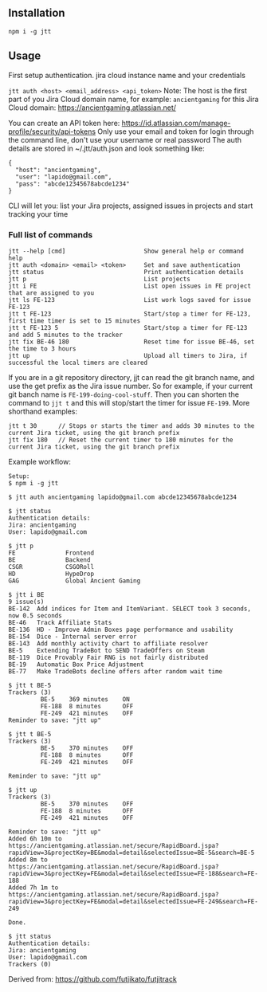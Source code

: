 ## Installation

```
npm i -g jtt
```

## Usage

First setup authentication. jira cloud instance name and your credentials

`jtt auth <host> <email_address> <api_token>`
Note:
The host is the first part of you Jira Cloud domain name, for example: `ancientgaming` for this Jira Cloud domain: https://ancientgaming.atlassian.net/

You can create an API token here: https://id.atlassian.com/manage-profile/security/api-tokens
Only use your email and token for login through the command line, don't use your username or real password
The auth details are stored in ~/.jtt/auth.json and look something like:

```
{
  "host": "ancientgaming",
  "user": "lapido@gmail.com",
  "pass": "abcde12345678abcde1234"
}

```

CLI will let you: list your Jira projects, assigned issues in projects and start tracking your time

### Full list of commands

```
jtt --help [cmd]                      Show general help or command help
jtt auth <domain> <email> <token>     Set and save authentication
jtt status                            Print authentication details
jtt p                                 List projects
jtt i FE                              List open issues in FE project that are assigned to you
jtt ls FE-123                         List work logs saved for issue FE-123
jtt t FE-123                          Start/stop a timer for FE-123, first time timer is set to 15 minutes
jtt t FE-123 5                        Start/stop a timer for FE-123 and add 5 minutes to the tracker
jtt fix BE-46 180                     Reset time for issue BE-46, set the time to 3 hours
jtt up                                Upload all timers to Jira, if successful the local timers are cleared
```

If you are in a git repository directory, jjt can read the git branch name, and use the get prefix as the Jira issue number. So for example, if your current git banch name is `FE-199-doing-cool-stuff`. Then you can shorten the command to `jjt t` and this will stop/start the timer for issue `FE-199`. More shorthand examples:

```
jtt t 30      // Stops or starts the timer and adds 30 minutes to the current Jira ticket, using the git branch prefix
jtt fix 180   // Reset the current timer to 180 minutes for the current Jira ticket, using the git branch prefix

```

Example workflow:

```
Setup:
$ npm i -g jtt

$ jtt auth ancientgaming lapido@gmail.com abcde12345678abcde1234

$ jtt status
Authentication details:
Jira: ancientgaming
User: lapido@gmail.com

$ jtt p
FE              Frontend
BE              Backend
CSGR            CSGORoll
HD              HypeDrop
GAG             Global Ancient Gaming

$ jtt i BE
9 issue(s)
BE-142  Add indices for Item and ItemVariant. SELECT took 3 seconds, now 0.5 seconds
BE-46   Track Affiliate Stats
BE-136  HD - Improve Admin Boxes page performance and usability
BE-154  Dice - Internal server error
BE-143  Add monthly activity chart to affiliate resolver
BE-5    Extending TradeBot to SEND TradeOffers on Steam
BE-119  Dice Provably Fair RNG is not fairly distributed
BE-19   Automatic Box Price Adjustment
BE-77   Make TradeBots decline offers after random wait time

$ jtt t BE-5
Trackers (3)
         BE-5    369 minutes    ON
         FE-188  8 minutes      OFF
         FE-249  421 minutes    OFF
Reminder to save: "jtt up"

$ jtt t BE-5
Trackers (3)
         BE-5    370 minutes    OFF
         FE-188  8 minutes      OFF
         FE-249  421 minutes    OFF

Reminder to save: "jtt up"

$ jtt up
Trackers (3)
         BE-5    370 minutes    OFF
         FE-188  8 minutes      OFF
         FE-249  421 minutes    OFF

Reminder to save: "jtt up"
Added 6h 10m to https://ancientgaming.atlassian.net/secure/RapidBoard.jspa?rapidView=3&projectKey=BE&modal=detail&selectedIssue=BE-5&search=BE-5
Added 8m to https://ancientgaming.atlassian.net/secure/RapidBoard.jspa?rapidView=3&projectKey=FE&modal=detail&selectedIssue=FE-188&search=FE-188
Added 7h 1m to https://ancientgaming.atlassian.net/secure/RapidBoard.jspa?rapidView=3&projectKey=FE&modal=detail&selectedIssue=FE-249&search=FE-249

Done.

$ jtt status
Authentication details:
Jira: ancientgaming
User: lapido@gmail.com
Trackers (0)

```

Derived from:
https://github.com/futjikato/futjitrack
